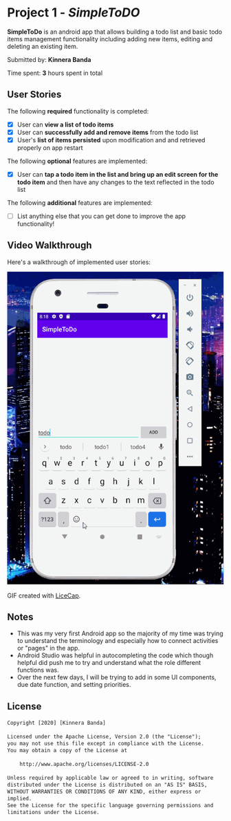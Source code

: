 # Project 1 - *SimpleToDO*

**SimpleToDo** is an android app that allows building a todo list and basic todo items management functionality including adding new items, editing and deleting an existing item.

Submitted by: **Kinnera Banda**

Time spent: **3** hours spent in total

## User Stories

The following **required** functionality is completed:

* [x] User can **view a list of todo items**
* [x] User can **successfully add and remove items** from the todo list
* [x] User's **list of items persisted** upon modification and and retrieved properly on app restart

The following **optional** features are implemented:

* [x] User can **tap a todo item in the list and bring up an edit screen for the todo item** and then have any changes to the text reflected in the todo list

The following **additional** features are implemented:

* [ ] List anything else that you can get done to improve the app functionality!

## Video Walkthrough

Here's a walkthrough of implemented user stories:

<img src='walkthrough.gif' title='Video Walkthrough' width='' alt='Video Walkthrough' />

GIF created with [LiceCap](http://www.cockos.com/licecap/).

## Notes

* This was my very first Android app so the majority of my time was trying to understand the terminology and especially how to connect activities or "pages" in the app.
* Android Studio was helpful in autocompleting the code which though helpful did push me to try and understand what the role different functions was.
* Over the next few days, I will be trying to add in some UI components, due date function, and setting priorities.

## License

    Copyright [2020] [Kinnera Banda]

    Licensed under the Apache License, Version 2.0 (the "License");
    you may not use this file except in compliance with the License.
    You may obtain a copy of the License at

        http://www.apache.org/licenses/LICENSE-2.0

    Unless required by applicable law or agreed to in writing, software
    distributed under the License is distributed on an "AS IS" BASIS,
    WITHOUT WARRANTIES OR CONDITIONS OF ANY KIND, either express or implied.
    See the License for the specific language governing permissions and
    limitations under the License.
